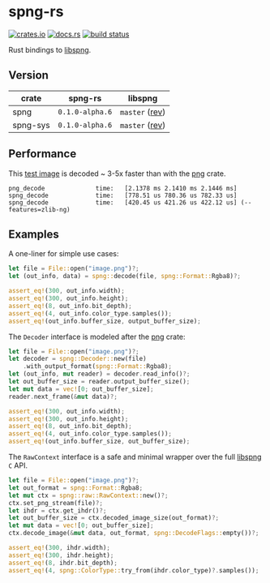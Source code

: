 # spng-rs

[![crates.io](https://img.shields.io/crates/v/spng.svg)](https://crates.io/crates/spng)
[![docs.rs](https://docs.rs/spng/badge.svg)](https://docs.rs/spng)
[![build status](https://dev.azure.com/aloucks/aloucks/_apis/build/status/aloucks.spng-rs?branchName=master)](https://dev.azure.com/aloucks/aloucks/_build/latest?definitionId=5&branchName=master)

Rust bindings to [libspng].

## Version

| crate    | spng-rs  | libspng |
| -------- | -------- | ------- |
| spng     |  `0.1.0-alpha.6` | `master` ([rev]) |
| spng-sys |  `0.1.0-alpha.6` | `master` ([rev]) |

## Performance

This [test image] is decoded ~ 3-5x faster than with the [png] crate.

```
png_decode              time:   [2.1378 ms 2.1410 ms 2.1446 ms]
spng_decode             time:   [778.51 us 780.36 us 782.33 us]
spng_decode             time:   [420.45 us 421.26 us 422.12 us] (--features=zlib-ng)
```

## Examples

A one-liner for simple use cases:

```rust
let file = File::open("image.png")?;
let (out_info, data) = spng::decode(file, spng::Format::Rgba8)?;

assert_eq!(300, out_info.width);
assert_eq!(300, out_info.height);
assert_eq!(8, out_info.bit_depth);
assert_eq!(4, out_info.color_type.samples());
assert_eq!(out_info.buffer_size, output_buffer_size);
```

The `Decoder` interface is modeled after the [png] crate:

```rust
let file = File::open("image.png")?;
let decoder = spng::Decoder::new(file)
    .with_output_format(spng::Format::Rgba8);
let (out_info, mut reader) = decoder.read_info()?;
let out_buffer_size = reader.output_buffer_size();
let mut data = vec![0; out_buffer_size];
reader.next_frame(&mut data)?;

assert_eq!(300, out_info.width);
assert_eq!(300, out_info.height);
assert_eq!(8, out_info.bit_depth);
assert_eq!(4, out_info.color_type.samples());
assert_eq!(out_info.buffer_size, out_buffer_size);
```

The `RawContext` interface is a safe and minimal wrapper over the full [libspng] `C` API.

```rust
let file = File::open("image.png")?;
let out_format = spng::Format::Rgba8;
let mut ctx = spng::raw::RawContext::new()?;
ctx.set_png_stream(file)?;
let ihdr = ctx.get_ihdr()?;
let out_buffer_size = ctx.decoded_image_size(out_format)?;
let mut data = vec![0; out_buffer_size];
ctx.decode_image(&mut data, out_format, spng::DecodeFlags::empty())?;

assert_eq!(300, ihdr.width);
assert_eq!(300, ihdr.height);
assert_eq!(8, ihdr.bit_depth);
assert_eq!(4, spng::ColorType::try_from(ihdr.color_type)?.samples());
```

[png]: https://crates.io/crates/png
[libspng]: https://libspng.org
[rev]: https://github.com/randy408/libspng/tree/264476a1521bcb1d526c05ece0ed68b855fcfc4c
[test image]: spng/tests/test-002.png
